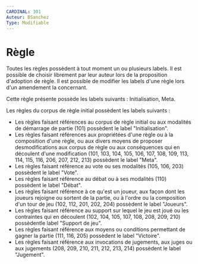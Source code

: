```yaml
---
CARDINAL: 301
Auteur: BSanchez
Type: Modifiable
---
```


# Règle

Toutes les règles possèdent à tout moment un ou plusieurs labels. 
Il est possible de choisir librement par leur auteur lors de la proposition d'adoption de règle. 
Il est possible de modifier les labels d'une règle lors d'un amendement la concernant.

Cette règle présente possède les labels suivants : Initialisation, Meta.

Les règles du corpus de règle initial possèdent les labels suivants : 
* Les règles faisant références au corpus de règle initial ou aux modalités de démarrage de partie (101)
possèdent le label "Initialisation".
* Les règles faisant références aux propriétées d'une règle ou à la composition d'une règle, ou aux
divers moyens de proposer desmodifications aux corpus de règle ou aux conséquences qui en découlent d'une modification 
(101, 103, 104, 105, 106, 107, 108, 109, 113, 114, 115, 116, 206, 207, 212, 213) possèdent le label "Meta".
* Les règles faisant référence au vote ou ses modalités (105, 106, 203) possèdent le label "Vote".
* Les règles faisant référence au débat ou à ses modalités (110) possèdent le label "Débat".
* Les règles faisant référence à ce qu'est un joueur, aux façon dont les joueurs rejoigne ou sortent de la partie, ou à
l'ordre ou la composition d'un tour de jeu (102, 112, 201, 202, 204) possèdent le label "Joueurs".
* Les règles faisant référence au support sur lequel le jeu est joué ou les contraintes qui en découlent 
(102, 104, 105, 107, 108, 208, 209, 210) possèdentle label "Support de jeu".
* Les règles faisant référence aux moyens ou conditions permettant de gagner la partie (111, 116, 205) possèdent le label "Victoire".
* Les règles faisant référence aux invocations de jugements, aux juges ou aux jugements (208, 209, 210, 211, 212, 213, 214)
possèdent le label "Jugement".
